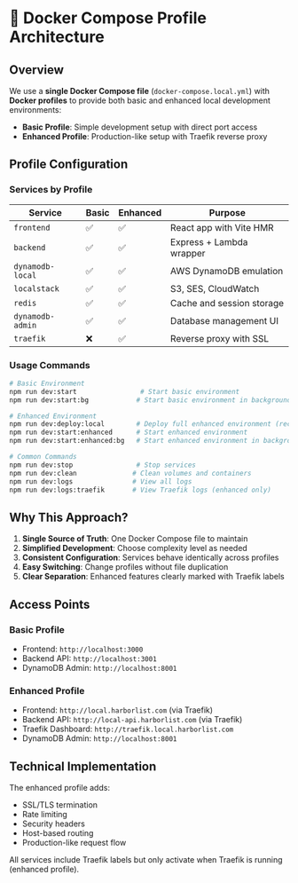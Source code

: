 # 🚢 Docker Compose Profile Architecture

## Overview

We use a **single Docker Compose file** (`docker-compose.local.yml`) with **Docker profiles** to provide both basic and enhanced local development environments:

- **Basic Profile**: Simple development setup with direct port access
- **Enhanced Profile**: Production-like setup with Traefik reverse proxy

## Profile Configuration

### Services by Profile

| Service | Basic | Enhanced | Purpose |
|---------|-------|----------|---------|
| `frontend` | ✅ | ✅ | React app with Vite HMR |
| `backend` | ✅ | ✅ | Express + Lambda wrapper |
| `dynamodb-local` | ✅ | ✅ | AWS DynamoDB emulation |
| `localstack` | ✅ | ✅ | S3, SES, CloudWatch |
| `redis` | ✅ | ✅ | Cache and session storage |
| `dynamodb-admin` | ✅ | ✅ | Database management UI |
| `traefik` | ❌ | ✅ | Reverse proxy with SSL |

### Usage Commands

```bash
# Basic Environment
npm run dev:start                # Start basic environment
npm run dev:start:bg            # Start basic environment in background

# Enhanced Environment  
npm run dev:deploy:local        # Deploy full enhanced environment (recommended)
npm run dev:start:enhanced      # Start enhanced environment
npm run dev:start:enhanced:bg   # Start enhanced environment in background

# Common Commands
npm run dev:stop                # Stop services
npm run dev:clean              # Clean volumes and containers
npm run dev:logs               # View all logs
npm run dev:logs:traefik       # View Traefik logs (enhanced only)
```

## Why This Approach?

1. **Single Source of Truth**: One Docker Compose file to maintain
2. **Simplified Development**: Choose complexity level as needed
3. **Consistent Configuration**: Services behave identically across profiles
4. **Easy Switching**: Change profiles without file duplication
5. **Clear Separation**: Enhanced features clearly marked with Traefik labels

## Access Points

### Basic Profile
- Frontend: `http://localhost:3000`
- Backend API: `http://localhost:3001`
- DynamoDB Admin: `http://localhost:8001`

### Enhanced Profile
- Frontend: `http://local.harborlist.com` (via Traefik)
- Backend API: `http://local-api.harborlist.com` (via Traefik)
- Traefik Dashboard: `http://traefik.local.harborlist.com`
- DynamoDB Admin: `http://localhost:8001`

## Technical Implementation

The enhanced profile adds:
- SSL/TLS termination
- Rate limiting
- Security headers
- Host-based routing
- Production-like request flow

All services include Traefik labels but only activate when Traefik is running (enhanced profile).